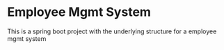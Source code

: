 # Employee Mgmt System 

This is a spring boot project with the underlying structure for a employee mgmt system
